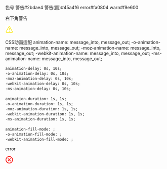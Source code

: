 色号
警告#2bdae4
警告(圆)#45a4f6
error#fa0804
warn#f9e600

右下角警告
<div class="message_warn">
    <div class="message_warn_div">
        <img src="/css/hud/warn.svg" height="25" width="25"><section></section>
    </div>
</div>

CSS动画适配
    animation-name: message_into, message_out;
    -o-animation-name: message_into, message_out;
    -moz-animation-name: message_into, message_out;
    -webkit-animation-name: message_into, message_out;
    -ms-animation-name: message_into, message_out;

    animation-delay: 0s, 10s;
    -o-animation-delay: 0s, 10s;
    -moz-animation-delay: 0s, 10s;
    -webkit-animation-delay: 0s, 10s;
    -ms-animation-delay: 0s, 10s;

    animation-duration: 1s, 1s;
    -o-animation-duration: 1s, 1s;
    -moz-animation-duration: 1s, 1s;
    -webkit-animation-duration: 1s, 1s;
    -ms-animation-duration: 1s, 1s;

    animation-fill-mode: ;
    -o-animation-fill-mode: ;
    -webkit-animation-fill-mode: ;

error
<div class="error">
    <div class="error_div">
        <img src="/css/hud/error.svg" width="25" height="25"><section></section>
    </div>
</div>